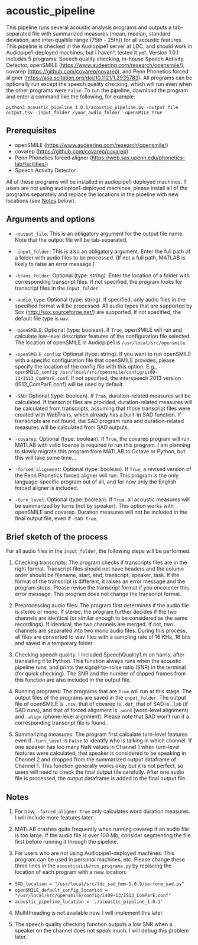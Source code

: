 # acoustic_pipeline

This pipeline runs several acoustic analysis programs and outputs a tab-separated file with summarized measures (mean, median, standard deviation, and inter-qualtile range (75th - 25th)) for all acoustic features. This pipeline is checked in the Audiopipe1 server at LDC, and should work in Audiopipe1-deployed machines, but I haven't tested it yet. Version 1.0.1 includes 5 programs: Speech quality checking, in-house Speech Activity Detector, openSMILE (https://www.audeering.com/research/opensmile/), covarep (https://github.com/covarep/covarep), and Penn Phonetics forced aligner (https://asa.scitation.org/doi/10.1121/1.2935783). All programs can be optionally run except the speech quality checking, which will run even when the other programs were `False`. To run the pipeline, download the program and enter a command like the following, for example:

`python3 acoustic_pipeline_1.0.1/acoustic_pipeline.py -output_file output.tsv -input_folder /your_audio_folder -openSMILE True` 

## Prerequisites
- openSMILE (https://www.audeering.com/research/opensmile/)
- covarep (https://github.com/covarep/covarep)
- Penn Phonetics forced aligner (https://web.sas.upenn.edu/phonetics-lab/facilities/)
- Speech Activity Detector

All of these programs will be installed in audiopipe1-deployed machines. If users are not using audiopipe1-deployed machines, please install all of the programs separately and replace the locations in the pipeline with new locations (see [Notes](#notes) below). 

## Arguments and options

* `-output_file`: This is an obligatory argument for the output file name. Note that the output file will be tab-separated. 

* `-input_folder`: This is also an obligatory argument. Enter the full path of a folder with audio files to be processed. (If not a full path, MATLAB is likely to raise an error message.)

* `-trans_folder`: Optional (type: string). Enter the location of a folder with corresponding transcript files. If not specified, the program looks for transcript files in the `input_folder`. 

* `-audio_type`: Optional (type: string). If specified, only audio files in the specified format will be processed. All audio types that are supported by Sox (http://sox.sourceforge.net/) are supported. If not specified, the default file type is `wav`. 

* `-openSMILE`: Optional (type: boolean). If `True`, openSMILE will run and calculate low-level descriptor features of the configuration file selected. The location of openSMILE in Audiopipe1 is `/usr/local/src/opensmile`.
 
* `-openSMILE_config`: Optional (type: string). If you want to run openSMILE with a specific configuration file that openSMILE provides, please specify the location of the config file with this option. E.g., `-openSMILE_config /usr/local/src/opensmile/config/is09-13/IS13_ComParE.conf`. If not specified, the interspeech 2013 version (IS13_ComParE.conf) will be used by default. 

* `-SAD`: Optional (type: boolean). If `True`, duration-related measures will be calculated. If transcript files are provided, duration-related measures will be calculated from transcripts, assuming that those transcript files were created with WebTrans, which already has a built-in SAD function. If transcripts are not found, the SAD program runs and duration-related measures will be calculated from SAD outputs.  

* `-covarep`: Optional (type: boolean). If `True`, the covarep program will run. MATLAB with valid license is required to run this program. I am planning to slowly migrate this program from MATLAB to Octave or Python, but this will take some time...  

* `-forced_alignment`: Optional (type: boolean). If `True`, a revised version of the Penn Phonetics forced aligner will run. This program is the only language-specific program out of all, and for now only the English forced aligner is included. 

*  `-turn_level`: Optional (type: boolean). If `True`, all acoustic measures will be summarized by turns (not by speaker). This option works with openSMILE and covarep. Duration measures will not be included in the final output file, even if `-SAD True`.

## Brief sketch of the process

For all audio files in the `input_folder`, the following steps will be performed.

1. Checking transcripts: The program checks if transcripts files are in the right format. Transcript files should not have headers and the column order should be filename, start, end, transcript, speaker, task. If the format of the transcript is different, it raises an error message and the program stops. Please revise the transcript format if you encounter this error message. This program does not change the transcript format.

2. Preprocessing audio files: The program first determines if the audio file is stereo or mono. If stereo, the program further decides if the two channels are identical (or similar enough to be considered as the same recordings). If identical, the two channels are merged. If not, two channels are separated into two mono audio files. During this process, all files are converted to wav files with a sampling rate of 16 KHz, 16 bits and saved in a temporary folder.

3. Checking speech quality: I included SpeechQuality1.m on harris, after translating it to Python. This function always runs when the acoustic pipeline runs, and prints the signal-to-noise ratio (SNR) in the terminal (for quick checking). The SNR and the number of clipped frames from this function are also included in the output file.

4. Running programs: The programs that are `True` will run at this stage. The output files of the programs are saved in the `input_folder`. The output file of openSMILE is `.csv`, that of covarep is `.dat`, that of SAD is `.lab` (if SAD runs), and that of forced alignment is `.word` (word-level alignment) and `.align` (phone-level alignment). Please note that SAD won't run if a corresponding transcript file is found. 

5. Summarizing measures: The program first calculate turn-level features even if `-turn_level` is `False` to identify who is talking in which channel. If one speaker has too many NaN values in Channel 1 when turn-level features were calculated, that speaker is considered to be speaking in Channel 2 and dropped from the summarized output dataframe of Channel 1. This function generally works okay but it is not perfect, so users will need to check the final output file carefully. After one audio file is processed, the output dataframe is added to the final output file.    

## Notes

1. For now, `-forced_aligner True` only calculates word duration measures. I will include more features later. 

2. MATLAB crashes quite frequently when running covarep if an audio file is too large. If the audio file is over 100 Mb, consider segmenting the file first before running it through the pipeline. 

3. For users who are not using Audiopipe1-deployed machines: This program can be used in personal machines, etc. Please change these three lines in the `acousticsLib/run_programs.py` by replacing the location of each program with a new location:

- `SAD_location = "/usr/local/src/ldc_sad_hmm-1.0.9/perform_sad.py"`
- `openSMILE_default_config_location = "/usr/local/src/opensmile/config/is09-13/IS13_ComParE.conf"`
- `acoustic_pipeline_location = './acoustic_pipeline_1.0.1'`

4. Multithreading is not available now. I will implement this later.

5. The speech quality checking function outputs a low SNR when a speaker on the channel does not speak much. I will debug this problem later. 

